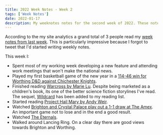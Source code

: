 ```yaml
---
title: 2022 Week Notes - Week 2
tags: ['Week Notes']
date: 2022-01-17
description: My weeknotes notes for the second week of 2022. These notes cover the week starting 10th January.
---
```


According to the my site analytics a grand total of 3 people read my [week notes from last week](https://declanbyrd.co.uk/journal/2022/week1/). This is particularly impressive because I forgot to tweet that I'd started writing weekly notes.

This week I:

- Spent most of my working week developing a new feature and attending work meetings that won't make the national news.
- Played my first basketball game of the new year in a [114-46 win for Worthing D&D against Chichester Knights](https://www.basketballsussex.co.uk/match/31514870.html).
- Finished reading [Warcross by Marie Lu](https://www.penguin.co.uk/books/306551/warcross/9780241321447.html). Despite being marketed as a children's book, its one of the better science fiction storylines I've read. The sequel, [Wildcard](https://www.penguin.co.uk/books/308205/wildcard--warcross-2-/9780241342442.html) has been added to my reading list.
- Started reading [Project Hail Mary by Andy Weir](https://www.andyweirauthor.com/books/project-hail-mary-hc).
- Watched [Brighton and Crystal Palace play out a 1-1 draw at The Amex](https://www.brightonandhovealbion.com/news/2447704/dominant-albion-have-to-settle-for-point). An important game not to lose and in the end a good result.
- Watched [The Eternals](https://www.imdb.com/title/tt9032400/).
- Walked around Lancing Ring. On a clear day there are good views towards Brighton and Worthing.
